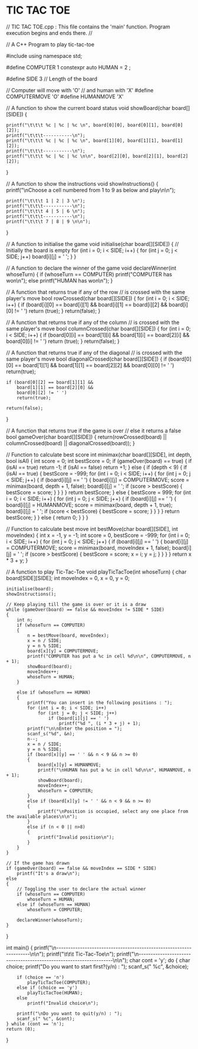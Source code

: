 # TIC TAC TOE
// TIC TAC TOE.cpp : This file contains the 'main' function. Program execution begins and ends there.
//

// A C++ Program to play tic-tac-toe 

#include<iostream> 
using namespace std;

#define COMPUTER 1 
constexpr auto HUMAN = 2 ;

#define SIDE 3 // Length of the board 

// Computer will move with 'O' 
// and human with 'X' 
#define COMPUTERMOVE 'O' 
#define HUMANMOVE 'X' 

// A function to show the current board status 
void showBoard(char board[][SIDE])
{

	printf("\t\t\t %c | %c | %c \n", board[0][0], board[0][1], board[0][2]);
	printf("\t\t\t-----------\n");
	printf("\t\t\t %c | %c | %c \n", board[1][0], board[1][1], board[1][2]);
	printf("\t\t\t-----------\n");
	printf("\t\t\t %c | %c | %c \n\n", board[2][0], board[2][1], board[2][2]);
}

// A function to show the instructions 
void showInstructions()
{
	printf("\nChoose a cell numbered from 1 to 9 as below and play\n\n");

	printf("\t\t\t 1 | 2 | 3 \n");
	printf("\t\t\t-----------\n");
	printf("\t\t\t 4 | 5 | 6 \n");
	printf("\t\t\t-----------\n");
	printf("\t\t\t 7 | 8 | 9 \n\n");
}


// A function to initialise the game 
void initialise(char board[][SIDE])
{
	// Initially the board is empty 
	for (int i = 0; i < SIDE; i++)
	{
		for (int j = 0; j < SIDE; j++)
			board[i][j] = ' ';
	}
}

// A function to declare the winner of the game 
void declareWinner(int whoseTurn)
{
	if (whoseTurn == COMPUTER)
		printf("COMPUTER has won\n");
	else
		printf("HUMAN has won\n");
}

// A function that returns true if any of the row 
// is crossed with the same player's move 
bool rowCrossed(char board[][SIDE])
{
	for (int i = 0; i < SIDE; i++)
	{
		if (board[i][0] == board[i][1] &&
			board[i][1] == board[i][2] &&
			board[i][0] != ' ')
			return (true);
	}
	return(false);
}

// A function that returns true if any of the column 
// is crossed with the same player's move 
bool columnCrossed(char board[][SIDE])
{
	for (int i = 0; i < SIDE; i++)
	{
		if (board[0][i] == board[1][i] &&
			board[1][i] == board[2][i] &&
			board[0][i] != ' ')
			return (true);
	}
	return(false);
}

// A function that returns true if any of the diagonal 
// is crossed with the same player's move 
bool diagonalCrossed(char board[][SIDE])
{
	if (board[0][0] == board[1][1] &&
		board[1][1] == board[2][2] &&
		board[0][0] != ' ')
		return(true);

	if (board[0][2] == board[1][1] &&
		board[1][1] == board[2][0] &&
		board[0][2] != ' ')
		return(true);

	return(false);
}

// A function that returns true if the game is over 
// else it returns a false 
bool gameOver(char board[][SIDE])
{
	return(rowCrossed(board) || columnCrossed(board) || diagonalCrossed(board));
}

// Function to calculate best score
int minimax(char board[][SIDE], int depth, bool isAI)
{
	int score = 0;
	int bestScore = 0;
	if (gameOver(board) == true)
	{
		if (isAI == true)
			return -1;
		if (isAI == false)
			return +1;
	}
	else
	{
		if (depth < 9)
		{
			if (isAI == true)
			{
				bestScore = -999;
				for (int i = 0; i < SIDE; i++)
				{
					for (int j = 0; j < SIDE; j++)
					{
						if (board[i][j] == ' ')
						{
							board[i][j] = COMPUTERMOVE;
							score = minimax(board, depth + 1, false);
							board[i][j] = ' ';
							if (score > bestScore)
							{
								bestScore = score;
							}
						}
					}
				}
				return bestScore;
			}
			else
			{
				bestScore = 999;
				for (int i = 0; i < SIDE; i++)
				{
					for (int j = 0; j < SIDE; j++)
					{
						if (board[i][j] == ' ')
						{
							board[i][j] = HUMANMOVE;
							score = minimax(board, depth + 1, true);
							board[i][j] = ' ';
							if (score < bestScore)
							{
								bestScore = score;
							}
						}
					}
				}
				return bestScore;
			}
		}
		else
		{
			return 0;
		}
	}
}

// Function to calculate best move
int bestMove(char board[][SIDE], int moveIndex)
{
	int x = -1, y = -1;
	int score = 0, bestScore = -999;
	for (int i = 0; i < SIDE; i++)
	{
		for (int j = 0; j < SIDE; j++)
		{
			if (board[i][j] == ' ')
			{
				board[i][j] = COMPUTERMOVE;
				score = minimax(board, moveIndex + 1, false);
				board[i][j] = ' ';
				if (score > bestScore)
				{
					bestScore = score;
					x = i;
					y = j;
				}
			}
		}
	}
	return x * 3 + y;
}

// A function to play Tic-Tac-Toe 
void playTicTacToe(int whoseTurn)
{
	char board[SIDE][SIDE];
	int moveIndex = 0, x = 0, y = 0;

	initialise(board);
	showInstructions();

	// Keep playing till the game is over or it is a draw 
	while (gameOver(board) == false && moveIndex != SIDE * SIDE)
	{
		int n;
		if (whoseTurn == COMPUTER)
		{
			n = bestMove(board, moveIndex);
			x = n / SIDE;
			y = n % SIDE;
			board[x][y] = COMPUTERMOVE;
			printf("COMPUTER has put a %c in cell %d\n\n", COMPUTERMOVE, n + 1);
			showBoard(board);
			moveIndex++;
			whoseTurn = HUMAN;
		}

		else if (whoseTurn == HUMAN)
		{
			printf("You can insert in the following positions : ");
			for (int i = 0; i < SIDE; i++)
				for (int j = 0; j < SIDE; j++)
					if (board[i][j] == ' ')
						printf("%d ", (i * 3 + j) + 1);
			printf("\n\nEnter the position = ");
			scanf_s("%d", &n);
			n--;
			x = n / SIDE;
			y = n % SIDE;
			if (board[x][y] == ' ' && n < 9 && n >= 0)
			{
				board[x][y] = HUMANMOVE;
				printf("\nHUMAN has put a %c in cell %d\n\n", HUMANMOVE, n + 1);
				showBoard(board);
				moveIndex++;
				whoseTurn = COMPUTER;
			}
			else if (board[x][y] != ' ' && n < 9 && n >= 0)
			{
				printf("\nPosition is occupied, select any one place from the available places\n\n");
			}
			else if (n < 0 || n>8)
			{
				printf("Invalid position\n");
			}
		}
	}

	// If the game has drawn 
	if (gameOver(board) == false && moveIndex == SIDE * SIDE)
		printf("It's a draw\n");
	else
	{
		// Toggling the user to declare the actual winner 
		if (whoseTurn == COMPUTER)
			whoseTurn = HUMAN;
		else if (whoseTurn == HUMAN)
			whoseTurn = COMPUTER;

		declareWinner(whoseTurn);
	}
}

int main()
{
	printf("\n-------------------------------------------------------------------\n\n");
	printf("\t\t\t Tic-Tac-Toe\n");
	printf("\n-------------------------------------------------------------------\n\n");
	char cont = 'y';
	do {
		char choice;
		printf("Do you want to start first?(y/n) : ");
		scanf_s(" %c", &choice);

		if (choice == 'n')
			playTicTacToe(COMPUTER);
		else if (choice == 'y')
			playTicTacToe(HUMAN);
		else
			printf("Invalid choice\n");

		printf("\nDo you want to quit(y/n) : ");
		scanf_s(" %c", &cont);
	} while (cont == 'n');
	return (0);
}
